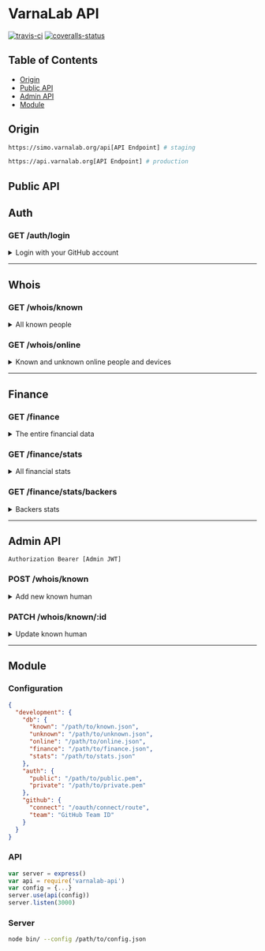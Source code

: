 
# VarnaLab API

[![travis-ci]][travis] [![coveralls-status]][coveralls]


## Table of Contents

- [Origin](#origin)
- [Public API](#public-api)
- [Admin API](#admin-api)
- [Module](#module)


## Origin

```bash
https://simo.varnalab.org/api[API Endpoint] # staging
```

```bash
https://api.varnalab.org[API Endpoint] # production
```

## Public API

## Auth

### GET /auth/login

<details>
<summary>Login with your GitHub account</summary>

```json
{
  "some": "json"
}
```
</details>

---

## Whois

### GET /whois/known

<details>
<summary>All known people</summary>

```json
{
  "some": "json"
}
```
</details>

### GET /whois/online

<details>
<summary>Known and unknown online people and devices</summary>

```json
{
  "some": "json"
}
```
</details>

---

## Finance

### GET /finance

<details>
<summary>The entire financial data</summary>

```json
{
  "some": "json"
}
```
</details>

### GET /finance/stats

<details>
<summary>All financial stats</summary>

```json
{
  "some": "json"
}
```
</details>

### GET /finance/stats/backers

<details>
<summary>Backers stats</summary>

```json
{
  "some": "json"
}
```
</details>

---

## Admin API

```
Authorization Bearer [Admin JWT]
```

### POST /whois/known

<details>
<summary>Add new known human</summary>

```json
{
  "some": "json"
}
```
</details>

### PATCH /whois/known/:id

<details>
<summary>Update known human</summary>

```json
{
  "some": "json"
}
```
</details>

---

## Module

### Configuration

```json
{
  "development": {
    "db": {
      "known": "/path/to/known.json",
      "unknown": "/path/to/unknown.json",
      "online": "/path/to/online.json",
      "finance": "/path/to/finance.json",
      "stats": "/path/to/stats.json"
    },
    "auth": {
      "public": "/path/to/public.pem",
      "private": "/path/to/private.pem"
    },
    "github": {
      "connect": "/oauth/connect/route",
      "team": "GitHub Team ID"
    }
  }
}
```

### API

```js
var server = express()
var api = require('varnalab-api')
var config = {...}
server.use(api(config))
server.listen(3000)
```

### Server

```bash
node bin/ --config /path/to/config.json
```


  [travis-ci]: https://img.shields.io/travis/VarnaLab/varnalab-api/master.svg?style=flat-square (Build Status - Travis CI)
  [coveralls-status]: https://img.shields.io/coveralls/VarnaLab/varnalab-api.svg?style=flat-square (Test Coverage - Coveralls)

  [travis]: https://travis-ci.org/VarnaLab/varnalab-api
  [coveralls]: https://coveralls.io/github/VarnaLab/varnalab-api
